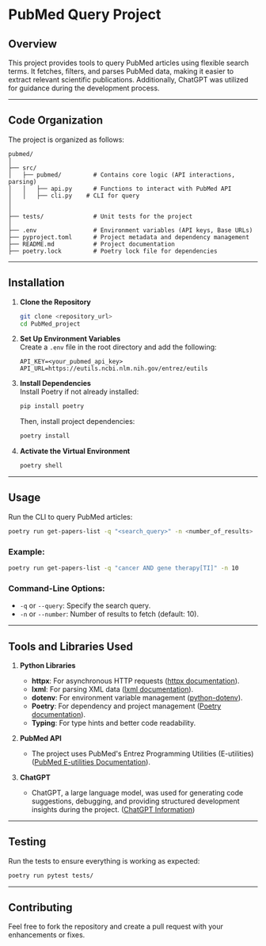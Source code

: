 # PubMed Query Project

## Overview

This project provides tools to query PubMed articles using flexible search terms. It fetches, filters, and parses PubMed data, making it easier to extract relevant scientific publications. Additionally, ChatGPT was utilized for guidance during the development process.

---

## Code Organization

The project is organized as follows:

```
pubmed/
│
├── src/
│   ├── pubmed/         # Contains core logic (API interactions, parsing)
│   │   ├── api.py      # Functions to interact with PubMed API
│   │   ├── cli.py    # CLI for query
│   
│
├── tests/              # Unit tests for the project
│
├── .env                # Environment variables (API keys, Base URLs)
├── pyproject.toml      # Project metadata and dependency management
├── README.md           # Project documentation
├── poetry.lock         # Poetry lock file for dependencies
```

---

## Installation

1. **Clone the Repository**  
   ```bash
   git clone <repository_url>
   cd PubMed_project
   ```

2. **Set Up Environment Variables**  
   Create a `.env` file in the root directory and add the following:
   ```plaintext
   API_KEY=<your_pubmed_api_key>
   API_URL=https://eutils.ncbi.nlm.nih.gov/entrez/eutils
   ```

3. **Install Dependencies**  
   Install Poetry if not already installed:
   ```bash
   pip install poetry
   ```
   Then, install project dependencies:
   ```bash
   poetry install
   ```

4. **Activate the Virtual Environment**  
   ```bash
   poetry shell
   ```

---

## Usage

Run the CLI to query PubMed articles:
```bash
poetry run get-papers-list -q "<search_query>" -n <number_of_results>
```

### Example:
```bash
poetry run get-papers-list -q "cancer AND gene therapy[TI]" -n 10
```

### Command-Line Options:
- `-q` or `--query`: Specify the search query.
- `-n` or `--number`: Number of results to fetch (default: 10).

---

## Tools and Libraries Used

1. **Python Libraries**  
   - **httpx**: For asynchronous HTTP requests ([httpx documentation](https://www.python-httpx.org/)).
   - **lxml**: For parsing XML data ([lxml documentation](https://lxml.de/)).
   - **dotenv**: For environment variable management ([python-dotenv](https://pypi.org/project/python-dotenv/)).
   - **Poetry**: For dependency and project management ([Poetry documentation](https://python-poetry.org/)).
   - **Typing**: For type hints and better code readability.

2. **PubMed API**  
   - The project uses PubMed's Entrez Programming Utilities (E-utilities) ([PubMed E-utilities Documentation](https://www.ncbi.nlm.nih.gov/books/NBK25500/)).

3. **ChatGPT**  
   - ChatGPT, a large language model, was used for generating code suggestions, debugging, and providing structured development insights during the project. ([ChatGPT Information](https://openai.com/chatgpt))

---

## Testing

Run the tests to ensure everything is working as expected:
```bash
poetry run pytest tests/
```

---

## Contributing

Feel free to fork the repository and create a pull request with your enhancements or fixes.

